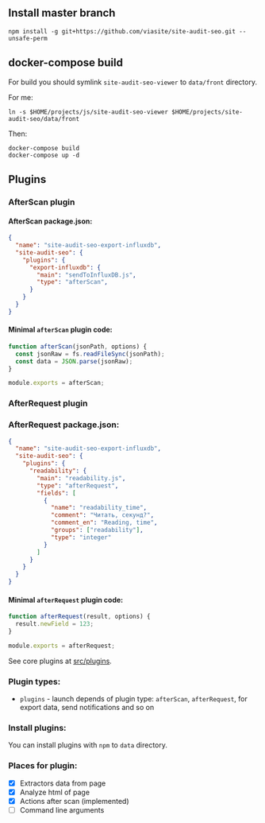 ## Install master branch
```
npm install -g git+https://github.com/viasite/site-audit-seo.git --unsafe-perm
```

## docker-compose build
For build you should symlink `site-audit-seo-viewer` to `data/front` directory.

For me:

```
ln -s $HOME/projects/js/site-audit-seo-viewer $HOME/projects/site-audit-seo/data/front
```

Then:

```
docker-compose build
docker-compose up -d
```

## Plugins

### AfterScan plugin

#### AfterScan package.json:

``` json
{
  "name": "site-audit-seo-export-influxdb",
  "site-audit-seo": {
    "plugins": {
      "export-influxdb": {
        "main": "sendToInfluxDB.js",
        "type": "afterScan",
      }
    }
  }
}
```

#### Minimal `afterScan` plugin code:

``` js
function afterScan(jsonPath, options) {
  const jsonRaw = fs.readFileSync(jsonPath);
  const data = JSON.parse(jsonRaw);
}

module.exports = afterScan;
```


### AfterRequest plugin

### AfterRequest package.json:

``` json
{
  "name": "site-audit-seo-export-influxdb",
  "site-audit-seo": {
    "plugins": {
      "readability": {
        "main": "readability.js",
        "type": "afterRequest",
        "fields": [
          {
            "name": "readability_time",
            "comment": "Читать, секунд?",
            "comment_en": "Reading, time",
            "groups": ["readability"],
            "type": "integer"
          }
        ]
      }
    }
  }
}
```

#### Minimal `afterRequest` plugin code:

``` js
function afterRequest(result, options) {
  result.newField = 123;
}

module.exports = afterRequest;
```

See core plugins at [src/plugins](src/plugins).

### Plugin types:
- `plugins` - launch depends of plugin type: `afterScan`, `afterRequest`, for export data, send notifications and so on

### Install plugins:
You can install plugins with `npm` to `data` directory.

### Places for plugin:
- [x] Extractors data from page
- [x] Analyze html of page
- [x] Actions after scan (implemented)
- [ ] Command line arguments
